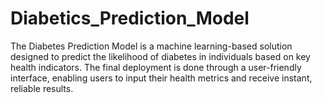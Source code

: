 # Diabetics_Prediction_Model
The Diabetes Prediction Model is a machine learning-based solution designed to predict the likelihood of diabetes in individuals based on key health indicators. The final deployment is done through a user-friendly interface, enabling users to input their health metrics and receive instant, reliable results.
